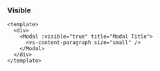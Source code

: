 ### Visible

<!--start-code-->

```vue
<template>
  <div>
    <Modal :visible="true" title="Modal Title">
      <vs-content-paragraph size="small" />
    </Modal>
  </div>
</template>
```

<!--end-code-->
